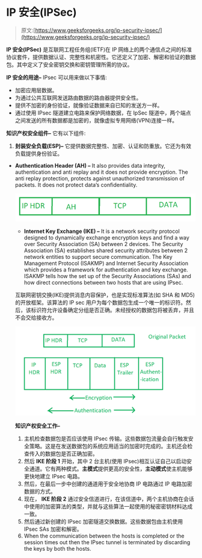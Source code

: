 # IP 安全(IPSec)

> 原文:[https://www.geeksforgeeks.org/ip-security-ipsec/](https://www.geeksforgeeks.org/ip-security-ipsec/)

**IP 安全(IPSec)** 是互联网工程任务组(IETF)在 IP 网络上的两个通信点之间的标准协议套件，提供数据认证、完整性和机密性。它还定义了加密、解密和验证的数据包。其中定义了安全密钥交换和密钥管理所需的协议。

**IP 安全的用途–**
IPsec 可以用来做以下事情:

*   加密应用层数据。
*   为通过公共互联网发送路由数据的路由器提供安全性。
*   提供不加密的身份验证，就像验证数据来自已知的发送方一样。
*   通过使用 IPsec 隧道建立电路来保护网络数据，在 IpSec 隧道中，两个端点之间发送的所有数据都是加密的，就像虚拟专用网络(VPN)连接一样。

**知识产权安全组件–**
它有以下组件:

1.  **封装安全负载(ESP)–**
    它提供数据完整性、加密、认证和防重放。它还为有效负载提供身份验证。

*   **Authentication Header (AH) –**
    It also provides data integrity, authentication and anti replay and it does not provide encryption. The anti replay protection, protects against unauthorized transmission of packets. It does not protect data’s confidentiality.

    ![](img/bfea11566ad6a4883f0c1be3e70eb23b.png)

    *   **Internet Key Exchange (IKE) –**
    It is a network security protocol designed to dynamically exchange encryption keys and find a way over Security Association (SA) between 2 devices. The Security Association (SA) establishes shared security attributes between 2 network entities to support secure communication. The Key Management Protocol (ISAKMP) and Internet Security Association which provides a framework for authentication and key exchange. ISAKMP tells how the set up of the Security Associations (SAs) and how direct connections between two hosts that are using IPsec.

    互联网密钥交换(IKE)提供消息内容保护，也是实现标准算法(如 SHA 和 MD5)的开放框架。该算法的 IP sec 用户为每个数据包生成一个唯一的标识符。然后，该标识符允许设备确定分组是否正确。未经授权的数据包将被丢弃，并且不会交给接收方。

    ![](img/145b8c380b393f99805799eee4ee23a8.png)

    **知识产权安全工作–**

    1.  主机检查数据包是否应该使用 IPsec 传输。这些数据包流量会自行触发安全策略。这是在发送数据包的系统应用适当的加密时完成的。主机还会检查传入的数据包是否正确加密。
    2.  然后 **IKE 阶段 1** 开始，其中 2 台主机(使用 IPsec)相互认证自己以启动安全通道。它有两种模式。**主模式**提供更高的安全性，**主动模式**使主机能够更快地建立 IPsec 电路。
    3.  然后，在最后一步中创建的通道用于安全地协商 IP 电路通过 IP 电路加密数据的方式。
    4.  现在， **IKE 阶段 2** 通过安全信道进行，在该信道中，两个主机协商在会话中使用的加密算法的类型，并就与这些算法一起使用的秘密密钥材料达成一致。
    5.  然后通过新创建的 IPsec 加密隧道交换数据。这些数据包由主机使用 IPsec SAs 加密和解密。
    6.  When the communication between the hosts is completed or the session times out then the IPsec tunnel is terminated by discarding the keys by both the hosts.